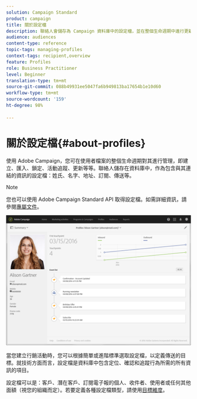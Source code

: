 ```yaml
---
solution: Campaign Standard
product: campaign
title: 關於設定檔
description: 聯絡人會儲存為 Campaign 資料庫中的設定檔，並在整個生命週期中進行更新。
audience: audiences
content-type: reference
topic-tags: managing-profiles
context-tags: recipient,overview
feature: Profiles
role: Business Practitioner
level: Beginner
translation-type: tm+mt
source-git-commit: 088b49931ee5047fa6b949813ba17654b1e10d60
workflow-type: tm+mt
source-wordcount: '159'
ht-degree: 98%

---
```



# 關於設定檔{#about-profiles}

使用 Adobe Campaign，您可在使用者檔案的整個生命週期對其進行管理，即建立、匯入、鎖定、活動追蹤、更新等等。聯絡人儲存在資料庫中，作為包含與其連結的資訊的設定檔：姓氏、名字、地址、訂閱、傳送等。

>[!NOTE]
>
>您也可以使用 Adobe Campaign Standard API 取得設定檔。如需詳細資訊，請參閱[專屬文件](../../api/using/retrieving-profiles.md)。

![](assets/marketing_history.png)

當您建立行銷活動時，您可以根據簡單或進階標準選取設定檔，以定義傳送的目標。就技術方面而言，設定檔是資料庫中包含定位、確認和追蹤行為所需的所有資訊的項目。

設定檔可以是：客戶、潛在客戶、訂閱電子報的個人、收件者、使用者或任何其他面額（視您的組織而定）。若要定義各種設定檔類型，請使用[目標維度](../../automating/using/query.md#targeting-dimensions-and-resources)。
